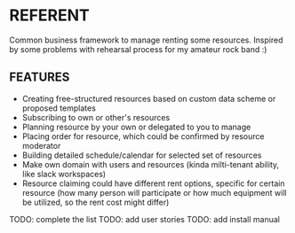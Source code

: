 # REFERENT

Common business framework to manage renting some resources. Inspired by some problems with rehearsal process for my amateur rock band :)

## FEATURES

* Creating free-structured resources based on custom data scheme or proposed templates
* Subscribing to own or other's resources
* Planning resource by your own or delegated to you to manage
* Placing order for resource, which could be confirmed by resource moderator
* Building detailed schedule/calendar for selected set of resources
* Make own domain with users and resources (kinda milti-tenant ability, like slack workspaces)
* Resource claiming could have different rent options, specific for certain resource (how many person will participate
  or how much equipment will be utilized, so the rent cost might differ)


TODO: complete the list
TODO: add user stories
TODO: add install manual



